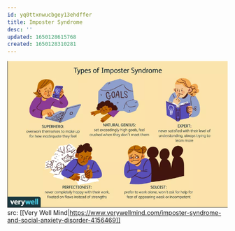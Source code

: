 ```yaml
---
id: yq0ttxnwucbgey13ehdffer
title: Imposter Syndrome
desc: ''
updated: 1650128615768
created: 1650128310281
---
```


![](assets/images/imposter_syndrome.png)
src: [[Very Well Mind|https://www.verywellmind.com/imposter-syndrome-and-social-anxiety-disorder-4156469]]